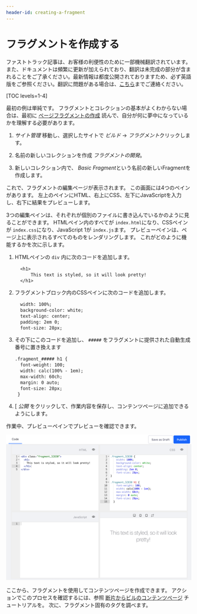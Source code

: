 ```yaml
---
header-id: creating-a-fragment
---
```


# フラグメントを作成する

<p class="alert alert-info"><span class="wysiwyg-color-blue120">ファストトラック記事は、お客様の利便性のために一部機械翻訳されています。また、ドキュメントは頻繁に更新が加えられており、翻訳は未完成の部分が含まれることをご了承ください。最新情報は都度公開されておりますため、必ず英語版をご参照ください。翻訳に問題がある場合は、<a href="mailto:support-content-jp@liferay.com">こちら</a>までご連絡ください。</span></p>

[TOC levels=1-4]

最初の例は単純です。 フラグメントとコレクションの基本がよくわからない場合は、最初に [ページフラグメントの作成](/docs/7-1/user/-/knowledge_base/u/creating-fragments) 読んで、自分が何に夢中になっているかを理解する必要があります。

1.  *サイト管理* 移動し、選択したサイトで *ビルド* → *フラグメント*クリックします。

2.  名前の新しいコレクションを作成 *フラグメントの開発*。

3.  新しいコレクション内で、 *Basic Fragment*という名前の新しいFragmentを作成します。

これで、フラグメントの編集ページが表示されます。 この画面には4つのペインがあります。 左上のペインにHTML、右上にCSS、左下にJavaScriptを入力し、右下に結果をプレビューします。

3つの編集ペインは、それぞれが個別のファイルに書き込んでいるかのように見ることができます。 HTMLペイン内のすべてが `index.html`になり、CSSペインが `index.css`になり、JavaScript 1が `index.js`ます。 プレビューペインは、ページ上に表示されるすべてのものをレンダリングします。 これがどのように機能するかを次に示します。

1.  HTMLペインの `div` 内に次のコードを追加します。

    ``` 
      <h1>
          This text is styled, so it will look pretty!
      </h1>
    ```

2.  フラグメントブロック内のCSSペインに次のコードを追加します。

    ``` 
      width: 100%;
      background-color: white;
      text-align: center;
      padding: 2em 0;
      font-size: 28px;
    ```

3.  その下にこのコードを追加し、 `#####` をフラグメントに提供された自動生成番号に置き換えます
   
        .fragment_##### h1 {
          font-weight: 100;
          width: calc(100% - 1em);
          max-width: 60ch;
          margin: 0 auto;
          font-size: 28px;
         }

4.  [ *公開* をクリックして、作業内容を保存し、コンテンツページに追加できるようにします。

作業中、プレビューペインでプレビューを確認できます。

![図1：HTMLおよびCSSコードとライブプレビューを備えたフラグメントエディター](../../../images/fragment-editor-basic.png)

ここから、フラグメントを使用してコンテンツページを作成できます。 アクションでこのプロセスを確認するには、参照 [断片からビルのコンテンツページ](/docs/7-1/user/-/knowledge_base/u/building-content-pages-from-fragments) チュートリアルを。 次に、フラグメント固有のタグを調べます。

